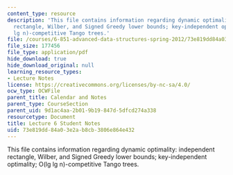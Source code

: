 ```yaml
---
content_type: resource
description: 'This file contains information regarding dynamic optimality: independent
  rectangle, Wilber, and Signed Greedy lower bounds; key-independent optimality; O(lg
  lg n)-competitive Tango trees.'
file: /courses/6-851-advanced-data-structures-spring-2012/73e819dd84a03e2ab8cb3806e864e432_MIT6_851S12_L6.pdf
file_size: 177456
file_type: application/pdf
hide_download: true
hide_download_original: null
learning_resource_types:
- Lecture Notes
license: https://creativecommons.org/licenses/by-nc-sa/4.0/
ocw_type: OCWFile
parent_title: Calendar and Notes
parent_type: CourseSection
parent_uid: 9d1ac4aa-2b01-9b19-847d-5dfcd274a338
resourcetype: Document
title: Lecture 6 Student Notes
uid: 73e819dd-84a0-3e2a-b8cb-3806e864e432
---
```

This file contains information regarding dynamic optimality: independent rectangle, Wilber, and Signed Greedy lower bounds; key-independent optimality; O(lg lg n)-competitive Tango trees.